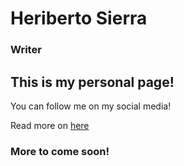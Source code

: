 # Heriberto Sierra

### Writer

## This is my personal page!

You can follow me on my social media!

Read more on [here](https://keybase.pub/heribertosgp/)

### More to come soon!
